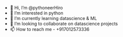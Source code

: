 - 👋 Hi, I’m @pythoneerHiro
- 👀 I’m interested in python
- 🌱 I’m currently learning datascience & ML
- 💞️ I’m looking to collaborate on datascience projects
- 📫 How to reach me - +917012573336

<!---
pythoneerHiro/pythoneerHiro is a ✨ special ✨ repository because its `README.md` (this file) appears on your GitHub profile.
You can click the Preview link to take a look at your changes.
--->
